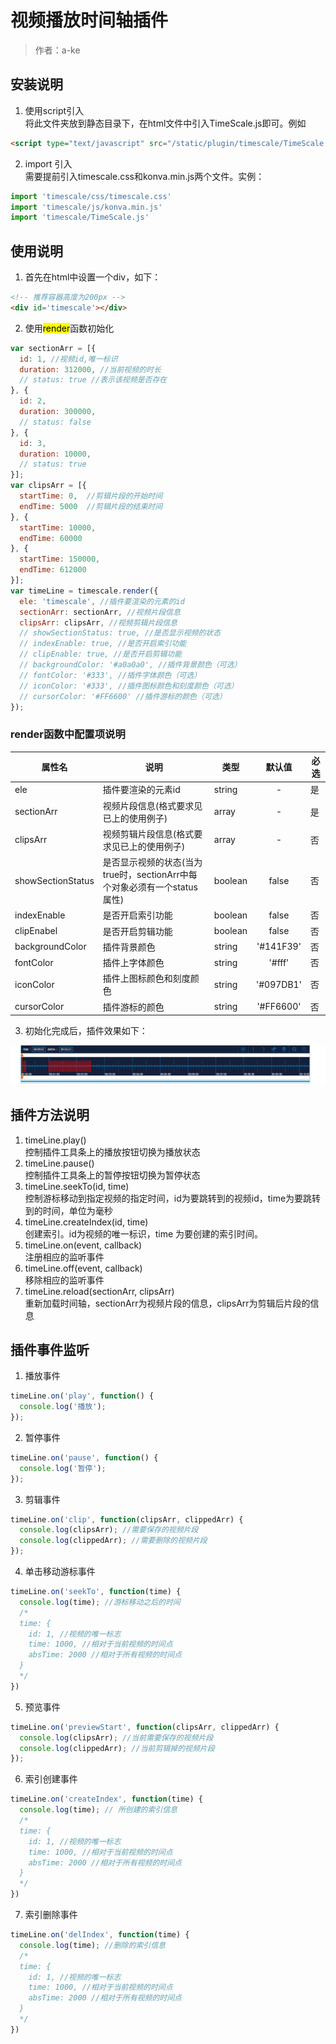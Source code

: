 ﻿# 视频播放时间轴插件

>作者：a-ke

## 安装说明
1. 使用script引入   
将此文件夹放到静态目录下，在html文件中引入TimeScale.js即可。例如
```html
<script type="text/javascript" src="/static/plugin/timescale/TimeScale.js"></script>
```
2. import 引入   
需要提前引入timescale.css和konva.min.js两个文件。实例：
```javascript
import 'timescale/css/timescale.css'
import 'timescale/js/konva.min.js'
import 'timescale/TimeScale.js'
```

## 使用说明
1. 首先在html中设置一个div，如下：
```html
<!-- 推荐容器高度为200px -->
<div id='timescale'></div>
```
2. 使用<mark>render</mark>函数初始化
```javascript
var sectionArr = [{
  id: 1, //视频id,唯一标识
  duration: 312000, //当前视频的时长
  // status: true //表示该视频是否存在
}, {
  id: 2,
  duration: 300000,
  // status: false
}, {
  id: 3,
  duration: 10000,
  // status: true
}];
var clipsArr = [{
  startTime: 0,  //剪辑片段的开始时间
  endTime: 5000  //剪辑片段的结束时间
}, {
  startTime: 10000, 
  endTime: 60000
}, {
  startTime: 150000, 
  endTime: 612000
}];
var timeLine = timescale.render({
  ele: 'timescale', //插件要渲染的元素的id
  sectionArr: sectionArr, //视频片段信息
  clipsArr: clipsArr, //视频剪辑片段信息
  // showSectionStatus: true, //是否显示视频的状态
  // indexEnable: true, //是否开启索引功能
  // clipEnable: true, //是否开启剪辑功能
  // backgroundColor: '#a0a0a0', //插件背景颜色（可选）
  // fontColor: '#333', //插件字体颜色（可选）
  // iconColor: '#333', //插件图标颜色和刻度颜色（可选）
  // cursorColor: '#FF6600' //插件游标的颜色（可选）
});
```
### render函数中配置项说明
属性名 | 说明 | 类型 | 默认值 | 必选
--- | --- | --- | :-: | --- |
ele | 插件要渲染的元素id | string | - | 是
sectionArr | 视频片段信息(格式要求见已上的使用例子) | array | - | 是
clipsArr | 视频剪辑片段信息(格式要求见已上的使用例子) | array | - | 否
showSectionStatus | 是否显示视频的状态(当为true时，sectionArr中每个对象必须有一个status属性) | boolean | false | 否
indexEnable | 是否开启索引功能 | boolean | false | 否
clipEnabel | 是否开启剪辑功能 | boolean | false | 否
backgroundColor | 插件背景颜色 | string | '#141F39' | 否
fontColor | 插件上字体颜色 | string | '#fff' | 否
iconColor | 插件上图标颜色和刻度颜色 | string | '#097DB1' | 否
cursorColor | 插件游标的颜色 | string | '#FF6600' | 否


3. 初始化完成后，插件效果如下：   

![示例图片](./image/demo.png)

## 插件方法说明
1. timeLine.play()   
控制插件工具条上的播放按钮切换为播放状态
2. timeLine.pause()   
控制插件工具条上的暂停按钮切换为暂停状态
3. timeLine.seekTo(id, time)   
控制游标移动到指定视频的指定时间，id为要跳转到的视频id，time为要跳转到的时间，单位为毫秒
4. timeLine.createIndex(id, time)      
创建索引。id为视频的唯一标识，time 为要创建的索引时间。
5. timeLine.on(event, callback)   
注册相应的监听事件
6. timeLine.off(event, callback)   
移除相应的监听事件
7. timeLine.reload(sectionArr, clipsArr)    
重新加载时间轴，sectionArr为视频片段的信息，clipsArr为剪辑后片段的信息

## 插件事件监听
1. 播放事件
```js
timeLine.on('play', function() {
  console.log('播放');
});
```
2. 暂停事件
```js
timeLine.on('pause', function() {
  console.log('暂停');
});
```
3. 剪辑事件
```js
timeLine.on('clip', function(clipsArr, clippedArr) {
  console.log(clipsArr); //需要保存的视频片段
  console.log(clippedArr); //需要删除的视频片段
});
```
4. 单击移动游标事件
```js
timeLine.on('seekTo', function(time) {
  console.log(time); //游标移动之后的时间
  /*
  time: {
    id: 1, //视频的唯一标志
    time: 1000, //相对于当前视频的时间点
    absTime: 2000 //相对于所有视频的时间点
  }
  */
})
```
5. 预览事件
```js
timeLine.on('previewStart', function(clipsArr, clippedArr) {
  console.log(clipsArr); //当前需要保存的视频片段
  console.log(clippedArr); //当前剪辑掉的视频片段
});
```
6. 索引创建事件
```js
timeLine.on('createIndex', function(time) {
  console.log(time); // 所创建的索引信息
  /*
  time: {
    id: 1, //视频的唯一标志
    time: 1000, //相对于当前视频的时间点
    absTime: 2000 //相对于所有视频的时间点
  }
  */
})
```
7. 索引删除事件
```js
timeLine.on('delIndex', function(time) {
  console.log(time); //删除的索引信息
  /*
  time: {
    id: 1, //视频的唯一标志
    time: 1000, //相对于当前视频的时间点
    absTime: 2000 //相对于所有视频的时间点
  }
  */
})
```
